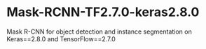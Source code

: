 # Mask-RCNN-TF2.7.0-keras2.8.0
Mask R-CNN for object detection and instance segmentation on Keras==2.8.0 and TensorFlow==2.7.0
